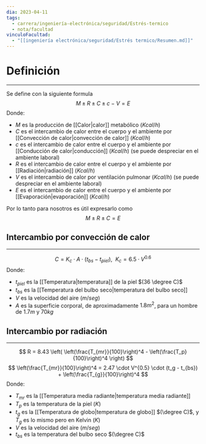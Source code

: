 ```yaml
---
dia: 2023-04-11
tags:
  - carrera/ingeniería-electrónica/seguridad/Estrés-termico
  - nota/facultad
vinculoFacultad:
  - "[[ingeniería electrónica/seguridad/Estrés termico/Resumen.md]]"
---
```

# Definición
---
Se define con la siguiente formula $$ M \pm R \pm C \pm c - V = E $$
Donde:
* $M$ es la producción de [[Calor|calor]] metabólico $(Kcal/h)$ 
* $C$ es el intercambio de calor entre el cuerpo y el ambiente por [[Convección de calor|convección de calor]] $(Kcal/h)$ 
* $c$ es el intercambio de calor entre el cuerpo y el ambiente por [[Conducción de calor|conducción]] $(Kcal/h)$  (se puede despreciar en el ambiente laboral)
* $R$ es el intercambio de calor entre el cuerpo y el ambiente por [[Radiación|radiación]] $(Kcal/h)$ 
* $V$ es el intercambio de calor por ventilación pulmonar $(Kcal/h)$ (se puede despreciar en el ambiente laboral)
* $E$ es el intercambio de calor entre el cuerpo y el ambiente por [[Evaporación|evaporación]] $(Kcal/h)$ 

Por lo tanto para nosotros es útil expresarlo como $$ M \pm R \pm C = E $$
## Intercambio por convección de calor
---
$$ C = K_c \cdot A \cdot (t_{bs} - t_{piel}), ~~ K_c = 6.5 \cdot V^{0.6} $$
Donde:
* $t_{piel}$ es la [[Temperatura|temperatura]] de la piel $(36 \degree C)$ 
* $t_{bs}$ es la [[Temperatura del bulbo seco|temperatura del bulbo seco]]
* $V$ es la velocidad del aire $(m/seg)$
* $A$ es la superficie corporal, de aproximadamente $1.8 m^2$, para un hombre de $1.7m$ y $70kg$


## Intercambio por radiación
---
$$ R = 8.43 \left( \left(\frac{T_{mr}}{100}\right)^4 - \left(\frac{T_p}{100}\right)^4  \right) $$ $$ \left(\frac{T_{mr}}{100}\right)^4 = 2.47 \cdot V^{0.5} \cdot (t_g - t_{bs}) + \left(\frac{T_{g}}{100}\right)^4 $$
Donde:
* $T_{mr}$ es la [[Temperatura media radiante|temperatura media radiante]] 
* $T_p$ es la temperatura de la piel $(K)$ 
* $t_g$ es la [[Temperatura de globo|temperatura de globo]] $(\degree C)$, y $T_g$ es lo mismo pero en Kelvin $(K)$
* $V$ es la velocidad del aire $(m/seg)$
* $t_{bs}$ es la temperatura del bulbo seco $(\degree C)$
